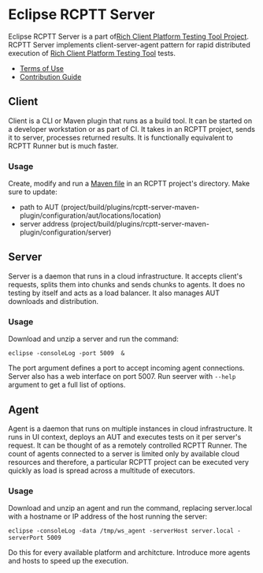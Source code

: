 # Eclipse RCPTT Server
Eclipse RCPTT Server is a part of[Rich Client Platform Testing Tool Project](https://github.com/eclipse-rcptt/org.eclipse.rcptt).
RCPTT Server implements client-server-agent pattern for rapid distributed execution of [Rich Client Platform Testing Tool](https://github.com/eclipse-rcptt/org.eclipse.rcptt) tests.

- [Terms of Use](https://www.eclipse.org/legal/termsofuse.php)
- [Contribution Guide](CONTRIBUTING.md)

## Client
Client is a CLI or Maven plugin that runs as a build tool. It can be started on a developer workstation or as part of CI. It takes in an RCPTT project, sends it to server, processes returned results.
It is functionally equivalent to RCPTT Runner but is much faster.
### Usage
Create, modify and run a [Maven file](rcpttTests/pom.xml) in an RCPTT project's directory.
Make sure to update:
- path to AUT (project/build/plugins/rcptt-server-maven-plugin/configuration/aut/locations/location)
- server address (project/build/plugins/rcptt-server-maven-plugin/configuration/server)

## Server
Server is a daemon that runs in a cloud infrastructure. It accepts client's requests, splits them into chunks and sends chunks to agents. It does no testing by itself and acts as a load balancer. It also manages AUT downloads and distribution.
### Usage
Download and unzip a server and run the command:

    eclipse -consoleLog -port 5009  &

The port argument defines a port to accept incoming agent connections.
Server also has a web interface on port 5007. Run seerver with `--help` argument to get a full list of options.

## Agent
Agent is a daemon that runs on multiple instances in cloud infrastructure. It runs in UI context, deploys an AUT and executes tests on it per server's request. It can be thought of as a remotely controlled RCPTT Runner. The count of agents connected to a server is limited only by available cloud resources and therefore, a particular RCPTT project can be executed very quickly as load is spread across a multitude of executors.
### Usage
Download and unzip an agent and run the command, replacing server.local with a hostname or IP address of the host running the server:

    eclipse -consoleLog -data /tmp/ws_agent -serverHost server.local -serverPort 5009

Do this for every available platform and architcture. Introduce more agents and hosts to speed up the execution.
